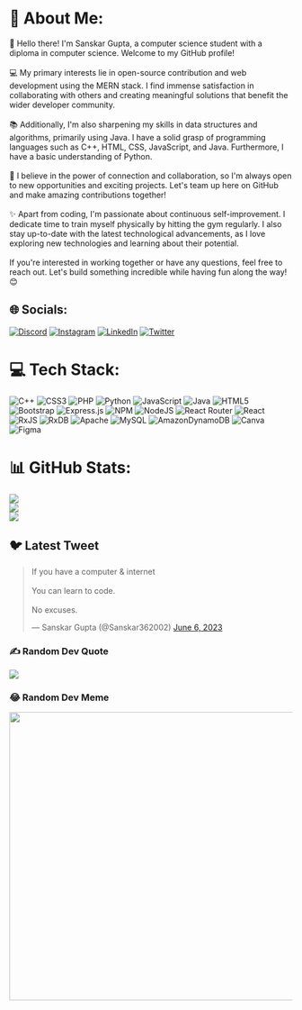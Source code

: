 # 💫 About Me:
👋 Hello there! I'm Sanskar Gupta, a computer science student with a diploma in computer science. Welcome to my GitHub profile!<br><br>💻 My primary interests lie in open-source contribution and web development using the MERN stack. I find immense satisfaction in collaborating with others and creating meaningful solutions that benefit the wider developer community.<br><br>📚 Additionally, I'm also sharpening my skills in data structures and algorithms, primarily using Java. I have a solid grasp of programming languages such as C++, HTML, CSS, JavaScript, and Java. Furthermore, I have a basic understanding of Python.<br><br>🔗 I believe in the power of connection and collaboration, so I'm always open to new opportunities and exciting projects. Let's team up here on GitHub and make amazing contributions together!<br><br>✨ Apart from coding, I'm passionate about continuous self-improvement. I dedicate time to train myself physically by hitting the gym regularly. I also stay up-to-date with the latest technological advancements, as I love exploring new technologies and learning about their potential.<br><br>If you're interested in working together or have any questions, feel free to reach out. Let's build something incredible while having fun along the way! 😊


## 🌐 Socials:
[![Discord](https://img.shields.io/badge/Discord-%237289DA.svg?logo=discord&logoColor=white)](https://discord.gg/https://discord.gg/HXRQDjez) [![Instagram](https://img.shields.io/badge/Instagram-%23E4405F.svg?logo=Instagram&logoColor=white)](https://instagram.com/Sanskar362002) [![LinkedIn](https://img.shields.io/badge/LinkedIn-%230077B5.svg?logo=linkedin&logoColor=white)](https://linkedin.com/in/https://www.linkedin.com/in/ihor-ihor-a11777256/) [![Twitter](https://img.shields.io/badge/Twitter-%231DA1F2.svg?logo=Twitter&logoColor=white)](https://twitter.com/Sanskar362002) 

# 💻 Tech Stack:
![C++](https://img.shields.io/badge/c++-%2300599C.svg?style=for-the-badge&logo=c%2B%2B&logoColor=white) ![CSS3](https://img.shields.io/badge/css3-%231572B6.svg?style=for-the-badge&logo=css3&logoColor=white) ![PHP](https://img.shields.io/badge/php-%23777BB4.svg?style=for-the-badge&logo=php&logoColor=white) ![Python](https://img.shields.io/badge/python-3670A0?style=for-the-badge&logo=python&logoColor=ffdd54) ![JavaScript](https://img.shields.io/badge/javascript-%23323330.svg?style=for-the-badge&logo=javascript&logoColor=%23F7DF1E) ![Java](https://img.shields.io/badge/java-%23ED8B00.svg?style=for-the-badge&logo=java&logoColor=white) ![HTML5](https://img.shields.io/badge/html5-%23E34F26.svg?style=for-the-badge&logo=html5&logoColor=white) ![Bootstrap](https://img.shields.io/badge/bootstrap-%23563D7C.svg?style=for-the-badge&logo=bootstrap&logoColor=white) ![Express.js](https://img.shields.io/badge/express.js-%23404d59.svg?style=for-the-badge&logo=express&logoColor=%2361DAFB) ![NPM](https://img.shields.io/badge/NPM-%23000000.svg?style=for-the-badge&logo=npm&logoColor=white) ![NodeJS](https://img.shields.io/badge/node.js-6DA55F?style=for-the-badge&logo=node.js&logoColor=white) ![React Router](https://img.shields.io/badge/React_Router-CA4245?style=for-the-badge&logo=react-router&logoColor=white) ![React](https://img.shields.io/badge/react-%2320232a.svg?style=for-the-badge&logo=react&logoColor=%2361DAFB) ![RxJS](https://img.shields.io/badge/rxjs-%23B7178C.svg?style=for-the-badge&logo=reactivex&logoColor=white) ![RxDB](https://img.shields.io/badge/rxjs-%23B7178C.svg?style=for-the-badge&logo=reactivex&logoColor=white) ![Apache](https://img.shields.io/badge/apache-%23D42029.svg?style=for-the-badge&logo=apache&logoColor=white) ![MySQL](https://img.shields.io/badge/mysql-%2300f.svg?style=for-the-badge&logo=mysql&logoColor=white) ![AmazonDynamoDB](https://img.shields.io/badge/Amazon%20DynamoDB-4053D6?style=for-the-badge&logo=Amazon%20DynamoDB&logoColor=white) ![Canva](https://img.shields.io/badge/Canva-%2300C4CC.svg?style=for-the-badge&logo=Canva&logoColor=white) 	![Figma](https://img.shields.io/badge/figma-%23F24E1E.svg?style=for-the-badge&logo=figma&logoColor=white)
# 📊 GitHub Stats:
![](https://github-readme-stats.vercel.app/api?username=Sanskargupta0&theme=dark&hide_border=false&include_all_commits=true&count_private=true)<br/>
![](https://github-readme-streak-stats.herokuapp.com/?user=Sanskargupta0&theme=dark&hide_border=false)<br/>
![](https://github-readme-stats.vercel.app/api/top-langs/?username=Sanskargupta0&theme=dark&hide_border=false&include_all_commits=true&count_private=true&layout=compact)

## 🐦 Latest Tweet
<blockquote class="twitter-tweet"><p lang="en" dir="ltr">If you have a computer &amp; internet<br><br>You can learn to code.<br><br>No excuses.</p>&mdash; Sanskar Gupta (@Sanskar362002) <a href="https://twitter.com/imanmcodes/status/1666220408998068226?ref_src=twsrc%5Etfw">June 6, 2023</a></blockquote> <script async src="https://platform.twitter.com/widgets.js" charset="utf-8"></script>

### ✍️ Random Dev Quote
![](https://quotes-github-readme.vercel.app/api?type=vetical&theme=radical)

### 😂 Random Dev Meme
<img src="https://www.google.com/url?sa=i&url=https%3A%2F%2Fwww.invisionapp.com%2Finside-design%2F6-design-dev-memes%2F&psig=AOvVaw3iB3g7YaD-e-H7elopoeR_&ust=1686376354790000&source=images&cd=vfe&ved=0CBEQjRxqFwoTCKCYktW_tf8CFQAAAAAdAAAAABAh" width="512px"/>

<!-- Proudly created with GPRM ( https://gprm.itsvg.in ) -->
